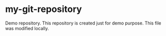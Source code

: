 # my-git-repository
Demo repository.
This repository is created just for demo purpose. This file was modified locally.
